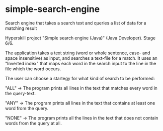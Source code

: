# simple-search-engine
Search engine that takes a search text and queries a list of data for a matching result

Hyperskill project "Simple search engine (Java)" (Java Developer). Stage 6/6.

The application takes a text string (word or whole sentence, case- and space insensitive) as input, and 
searches a text-file for a match. It uses an "Inverted index" that maps each word in the search input to
the line in the file which the word occurs. 

The user can choose a startegy for what kind of search to be performed:

"ALL" -> The program prints all lines in the text that matches every word in the query-text.

"ANY" -> The program prints all lines in the text that contains at least one word from the query.

"NONE" -> The program prints all the lines in the text that does not contain words from the query at all. 



